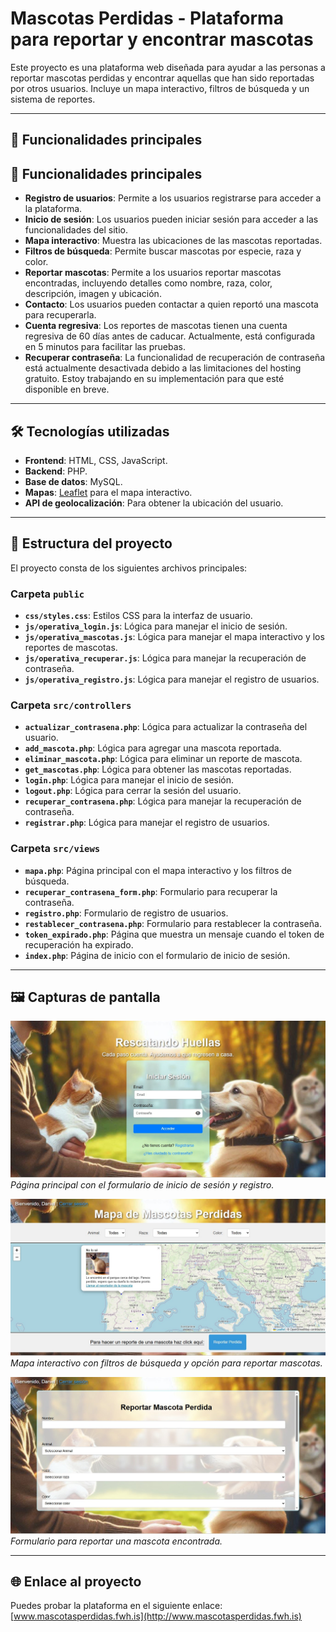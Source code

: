 # Mascotas Perdidas - Plataforma para reportar y encontrar mascotas

Este proyecto es una plataforma web diseñada para ayudar a las personas a reportar mascotas perdidas y encontrar aquellas que han sido reportadas por otros usuarios. Incluye un mapa interactivo, filtros de búsqueda y un sistema de reportes.

---

## 🚀 Funcionalidades principales

## 🚀 Funcionalidades principales

- **Registro de usuarios**: Permite a los usuarios registrarse para acceder a la plataforma.
- **Inicio de sesión**: Los usuarios pueden iniciar sesión para acceder a las funcionalidades del sitio.
- **Mapa interactivo**: Muestra las ubicaciones de las mascotas reportadas.
- **Filtros de búsqueda**: Permite buscar mascotas por especie, raza y color.
- **Reportar mascotas**: Permite a los usuarios reportar mascotas encontradas, incluyendo detalles como nombre, raza, color, descripción, imagen y ubicación.
- **Contacto**: Los usuarios pueden contactar a quien reportó una mascota para recuperarla.
- **Cuenta regresiva**: Los reportes de mascotas tienen una cuenta regresiva de 60 días antes de caducar. Actualmente, está configurada en 5 minutos para facilitar las pruebas.
- **Recuperar contraseña**: La funcionalidad de recuperación de contraseña está actualmente desactivada debido a las limitaciones del hosting gratuito. Estoy trabajando en su implementación para que esté disponible en breve.

---

## 🛠️ Tecnologías utilizadas

- **Frontend**: HTML, CSS, JavaScript.
- **Backend**: PHP.
- **Base de datos**: MySQL.
- **Mapas**: [Leaflet](https://leafletjs.com/) para el mapa interactivo.
- **API de geolocalización**: Para obtener la ubicación del usuario.

---

## 📂 Estructura del proyecto

El proyecto consta de los siguientes archivos principales:

### **Carpeta `public`**
- **`css/styles.css`**: Estilos CSS para la interfaz de usuario.
- **`js/operativa_login.js`**: Lógica para manejar el inicio de sesión.
- **`js/operativa_mascotas.js`**: Lógica para manejar el mapa interactivo y los reportes de mascotas.
- **`js/operativa_recuperar.js`**: Lógica para manejar la recuperación de contraseña.
- **`js/operativa_registro.js`**: Lógica para manejar el registro de usuarios.

### **Carpeta `src/controllers`**
- **`actualizar_contrasena.php`**: Lógica para actualizar la contraseña del usuario.
- **`add_mascota.php`**: Lógica para agregar una mascota reportada.
- **`eliminar_mascota.php`**: Lógica para eliminar un reporte de mascota.
- **`get_mascotas.php`**: Lógica para obtener las mascotas reportadas.
- **`login.php`**: Lógica para manejar el inicio de sesión.
- **`logout.php`**: Lógica para cerrar la sesión del usuario.
- **`recuperar_contrasena.php`**: Lógica para manejar la recuperación de contraseña.
- **`registrar.php`**: Lógica para manejar el registro de usuarios.

### **Carpeta `src/views`**
- **`mapa.php`**: Página principal con el mapa interactivo y los filtros de búsqueda.
- **`recuperar_contrasena_form.php`**: Formulario para recuperar la contraseña.
- **`registro.php`**: Formulario de registro de usuarios.
- **`restablecer_contrasena.php`**: Formulario para restablecer la contraseña.
- **`token_expirado.php`**: Página que muestra un mensaje cuando el token de recuperación ha expirado.
- **`index.php`**: Página de inicio con el formulario de inicio de sesión.

---

## 🖼️ Capturas de pantalla

![Página principal](capturas/index.jpg)  
*Página principal con el formulario de inicio de sesión y registro.*

![Mapa interactivo](capturas/mapa.jpg)  
*Mapa interactivo con filtros de búsqueda y opción para reportar mascotas.*

![Formulario de reporte](capturas/repor.jpg)  
*Formulario para reportar una mascota encontrada.*

---

## 🌐 Enlace al proyecto

Puedes probar la plataforma en el siguiente enlace: [www.mascotasperdidas.fwh.is](http://www.mascotasperdidas.fwh.is)

